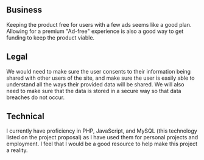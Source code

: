 ## Business
Keeping the product free for users with a few ads seems like a good plan. Allowing for a premium "Ad-free" experience is also a good way to get funding to keep the product viable.

## Legal
We would need to make sure the user consents to their information being shared with other users of the site, and make sure the user is easily able to understand all the ways their provided data will be shared. We will also need to make sure that the data is stored in a secure way so that data breaches do not occur.

## Technical
I currently have proficiency in PHP, JavaScript, and MySQL (this technology listed on the project proposal) as I have used them for personal projects and employment. I feel that I would be a good resource to help make this project a reality.
